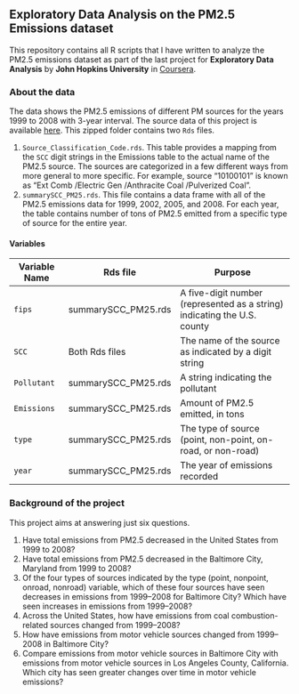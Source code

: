 ## Exploratory Data Analysis on the PM2.5 Emissions dataset
This repository contains all R scripts that I have written to analyze the PM2.5 emissions dataset as part of the last project for **Exploratory Data Analysis** by **John Hopkins University** in [Coursera](https://www.coursera.org/learn/exploratory-data-analysis).

### About the data
The data shows the PM2.5 emissions of different PM sources for the years 1999 to 2008 with 3-year interval. The source data of this project is available [here](https://d396qusza40orc.cloudfront.net/exdata%2Fdata%2FNEI_data.zip).
This zipped folder contains two `Rds` files.
1. `Source_Classification_Code.rds`. This table provides a mapping from the `SCC` digit strings in the Emissions table to the actual name of the PM2.5 source. The sources are categorized in a few different ways from more general to more specific. For example, source “10100101” is known as “Ext Comb /Electric Gen /Anthracite Coal /Pulverized Coal”.
2. `summarySCC_PM25.rds`. This file contains a data frame with all of the PM2.5 emissions data for 1999, 2002, 2005, and 2008. For each year, the table contains number of tons of PM2.5 emitted from a specific type of source for the entire year.

#### Variables
|Variable Name                      |Rds file                                   |Purpose                                                                  |
|-----------------------------------|-------------------------------------------|-------------------------------------------------------------------------|
|`fips`                             |summarySCC_PM25.rds                        |A five-digit number (represented as a string) indicating the U.S. county |
|`SCC`                              |Both Rds files                             |The name of the source as indicated by a digit string                    |
|`Pollutant`                        |summarySCC_PM25.rds                        |A string indicating the pollutant
|`Emissions`                        |summarySCC_PM25.rds                        |Amount of PM2.5 emitted, in tons
|`type`                             |summarySCC_PM25.rds                        |The type of source (point, non-point, on-road, or non-road)
|`year`                             |summarySCC_PM25.rds                        |The year of emissions recorded

### Background of the project
This project aims at answering just six questions.
1. Have total emissions from PM2.5 decreased in the United States from 1999 to 2008? 
2. Have total emissions from PM2.5 decreased in the Baltimore City, Maryland from 1999 to 2008?
3. Of the four types of sources indicated by the type (point, nonpoint, onroad, nonroad) variable, which of these four sources have seen decreases in emissions from 1999–2008 for Baltimore City? Which have seen increases in emissions from 1999–2008?
4. Across the United States, how have emissions from coal combustion-related sources changed from 1999–2008?
5. How have emissions from motor vehicle sources changed from 1999–2008 in Baltimore City?
6. Compare emissions from motor vehicle sources in Baltimore City with emissions from motor vehicle sources in Los Angeles County, California. Which city has seen greater changes over time in motor vehicle emissions?
